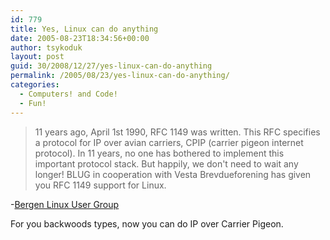 ```yaml
---
id: 779
title: Yes, Linux can do anything
date: 2005-08-23T18:34:56+00:00
author: tsykoduk
layout: post
guid: 30/2008/12/27/yes-linux-can-do-anything
permalink: /2005/08/23/yes-linux-can-do-anything/
categories:
  - Computers! and Code!
  - Fun!
---
```


<blockquote>11 years ago, April 1st 1990, RFC 1149 was written. This RFC specifies a protocol for IP over avian carriers, <span class="caps">CPIP</span> (carrier pigeon internet protocol). In 11 years, no one has bothered to implement this important protocol stack. But happily, we don't need to wait any longer! <span class="caps">BLUG</span> in cooperation with Vesta Brevdueforening has given you RFC 1149 support for Linux.</blockquote>

<p>-<a href="http://www.blug.linux.no/rfc1149/">Bergen Linux User Group</a></p>

<p>For you backwoods types, now you can do IP over Carrier Pigeon.</p>
